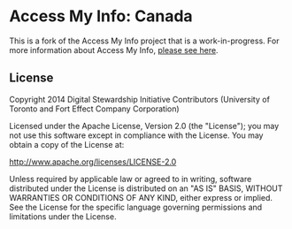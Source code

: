 # Access My Info: Canada
This is a fork of the Access My Info project that is a work-in-progress. For more information about Access My Info, [please see here](https://github.com/digitalstewards/ami).


## License
Copyright 2014 Digital Stewardship Initiative Contributors (University of Toronto and Fort Effect Company Corporation)

Licensed under the Apache License, Version 2.0 (the "License"); you may not use this software except in compliance with the License. You may obtain a copy of the License at:

http://www.apache.org/licenses/LICENSE-2.0

Unless required by applicable law or agreed to in writing, software distributed under the License is distributed on an "AS IS" BASIS, WITHOUT WARRANTIES OR CONDITIONS OF ANY KIND, either express or implied. See the License for the specific language governing permissions and limitations under the License.